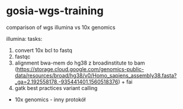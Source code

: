 # gosia-wgs-training
comparison of wgs illumina vs 10x genomics

illumina:
tasks:
1. convert 10x bcl to fastq
2. fastqc
3. alignment bwa-mem do hg38 z broadinstitute to bam (https://storage.cloud.google.com/genomics-public-data/resources/broad/hg38/v0/Homo_sapiens_assembly38.fasta?_ga=2.192558178.-935441401.1560518376) + fai
4. gatk best practices variant calling


+ 10x genomics - inny protokół
